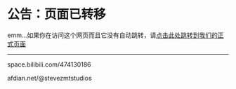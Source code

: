 
# 公告：页面已转移



emm...如果你在访问这个网页而且它没有自动跳转，请[点击此处跳转到我们的正式页面](stevezmtstudios.github.io)



-----

space.bilibili.com/474130186

afdian.net/@stevezmtstudios
